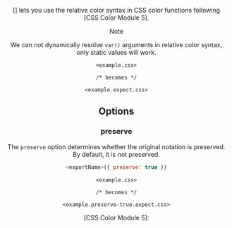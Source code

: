 <!-- Available Variables: -->
<!-- <humanReadableName> PostCSS Your Plugin -->
<!-- <exportName> postcssYourPlugin -->
<!-- <packageName> @csstools/postcss-your-plugin -->
<!-- <packageVersion> 1.0.0 -->
<!-- <packagePath> plugins/postcss-your-plugin -->
<!-- <cssdbId> your-feature -->
<!-- <specUrl> https://www.w3.org/TR/css-color-4/#funcdef-color -->
<!-- <example.css> file contents for examples/example.css -->
<!-- <header> -->
<!-- <usage> usage instructions -->
<!-- <envSupport> -->
<!-- <corsWarning> -->
<!-- <linkList> -->
<!-- <parallelBuildsNotice> -->
<!-- to generate : npm run docs -->

<header>

[<humanReadableName>] lets you use the relative color syntax in CSS color functions following [CSS Color Module 5].

> [!NOTE]
> We can not dynamically resolve `var()` arguments in relative color syntax, only static values will work.

```pcss
<example.css>

/* becomes */

<example.expect.css>
```

<usage>

<envSupport>

## Options

### preserve

The `preserve` option determines whether the original notation
is preserved. By default, it is not preserved.

```js
<exportName>({ preserve: true })
```

```pcss
<example.css>

/* becomes */

<example.preserve-true.expect.css>
```

<linkList>
[CSS Color Module 5]: <specUrl>
